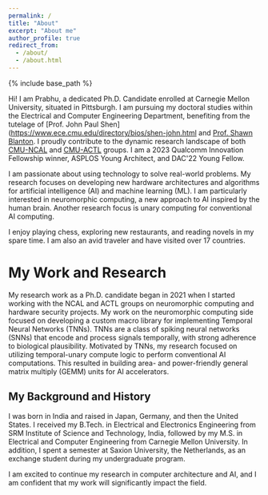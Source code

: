 ```yaml
---
permalink: /
title: "About"
excerpt: "About me"
author_profile: true
redirect_from: 
  - /about/
  - /about.html
---
```


{% include base_path %}

Hi!  I am Prabhu, a dedicated Ph.D. Candidate enrolled at Carnegie Mellon University, situated in Pittsburgh.  I am pursuing my doctoral studies within the Electrical and Computer Engineering Department, benefiting from the tutelage of [Prof. John Paul Shen](https://www.ece.cmu.edu/directory/bios/shen-john.html and [Prof. Shawn Blanton](https://engineering.cmu.edu/directory/bios/blanton-shawn.html). I proudly contribute to the dynamic research landscape of both [CMU-NCAL](https://www.ncal.sv.cmu.edu/) and [CMU-ACTL](https://www.actl.ece.cmu.edu/) groups. I am a 2023 Qualcomm Innovation Fellowship winner, ASPLOS Young Architect, and DAC'22 Young Fellow.

I am passionate about using technology to solve real-world problems. My research focuses on developing new hardware architectures and algorithms for artificial intelligence (AI) and machine learning (ML). I am particularly interested in neuromorphic computing, a new approach to AI inspired by the human brain. Another research focus is unary computing for conventional AI computing.

I enjoy playing chess, exploring new restaurants, and reading novels in my spare time. I am also an avid traveler and have visited over 17 countries.


My Work and Research
======

My research work as a Ph.D. candidate began in 2021 when I started working with the NCAL and ACTL groups on neuromorphic computing and hardware security projects. My work on the neuromorphic computing side focused on developing a custom macro library for implementing Temporal Neural Networks (TNNs). TNNs are a class of spiking neural networks (SNNs) that encode and process signals temporally, with strong adherence to biological plausibility. Motivated by TNNs, my research focused on utilizing temporal-unary compute logic to perform conventional AI computations. This resulted in building area- and power-friendly general matrix multiply (GEMM) units for AI accelerators.



My Background and History
------
I was born in India and raised in Japan, Germany, and then the United States. I received my B.Tech. in Electrical and Electronics Engineering from SRM Institute of Science and Technology, India, followed by my M.S. in Electrical and Computer Engineering from Carnegie Mellon University. In addition, I spent a semester at Saxion University, the Netherlands, as an exchange student during my undergraduate program.

I am excited to continue my research in computer architecture and AI, and I am confident that my work will significantly impact the field.


